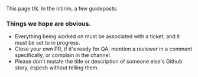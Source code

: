 This page t/k. In the intirim, a few guideposts: 



### Things we hope are obvious.

- Everything being worked on must be associated with a ticket, and it must be set to in progress. 
- Close your own PR, if it's ready for QA, mention a reviewer in a comment specifically, or complain in the channel. 
- Please don't mutate the title or description of someone else's Github story, espesh without telling them. 